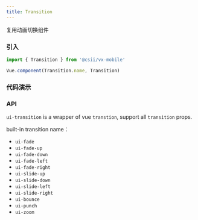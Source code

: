 ```yaml
---
title: Transition
---
```


复用动画切换组件

### 引入

```javascript
import { Transition } from '@csii/vx-mobile'

Vue.component(Transition.name, Transition)
```

### 代码演示
<!-- DEMO -->

### API
`ui-transition` is a wrapper of vue `transtion`, support all `transition` props.

built-in transition name：

- `ui-fade`
- `ui-fade-up`
- `ui-fade-down`
- `ui-fade-left`
- `ui-fade-right`
- `ui-slide-up`
- `ui-slide-down`
- `ui-slide-left`
- `ui-slide-right`
- `ui-bounce`
- `ui-punch`
- `ui-zoom`

